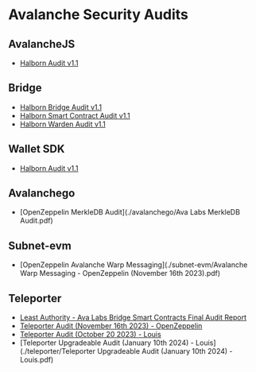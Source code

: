 # Avalanche Security Audits

## AvalancheJS

* [Halborn Audit v1.1](./avalanchejs/AVA_Labs_Avalanche_SDK_Security_Audit_Report_Halborn_v1_1.pdf)

## Bridge

* [Halborn Bridge Audit v1.1](./bridge/Avalanche_Bridge_Security_Audit_Report_Halborn_v1_1.pdf)
* [Halborn Smart Contract Audit v1.1](./bridge/Avalanche_Bridge_Smart_Contract_Security_Audit_Halborn_v1.pdf)
* [Halborn Warden Audit v1.1](./bridge/Avalanche_Warden_Security_Audit_Report_Halborn_v1_1.pdf)

## Wallet SDK

* [Halborn Audit v1.1](./wallet-sdk/Avalanche_Wallet_SDK_Pentesting_Report_Halborn_v1_1.pdf)

## Avalanchego

* [OpenZeppelin MerkleDB Audit](./avalanchego/Ava Labs MerkleDB Audit.pdf)

## Subnet-evm

* [OpenZeppelin Avalanche Warp Messaging](./subnet-evm/Avalanche Warp Messaging - OpenZeppelin (November 16th 2023).pdf)

## Teleporter

* [Least Authority - Ava Labs Bridge Smart Contracts Final Audit Report](./teleporter/Least_Authority_Ava_Labs_Bridge_Smart_Contracts_Final_Audit_Report.pdf)
* [Teleporter Audit (November 16th 2023) - OpenZeppelin](./teleporter/Teleporter_Audit_November_16th_2023_OpenZeppelin.pdf)
* [Teleporter Audit (October 20 2023) - Louis](./teleporter/Teleporter_Audit_October_20_2023_Louis.pdf)
* [Teleporter Upgradeable Audit (January 10th 2024) - Louis](./teleporter/Teleporter Upgradeable Audit (January 10th 2024) - Louis.pdf)
